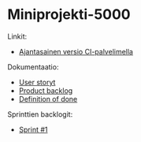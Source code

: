 # Miniprojekti-5000

Linkit:
* [Ajantasainen versio CI-palvelimella](http://ohtu.jamo.io/view/s2015-ohtu-miniprojektit/job/Miniprojekti-5000/)

Dokumentaatio:
* [User storyt](https://github.com/Miniprojekti-5000/BibTeXGenerator/wiki/User-storyt)
* [Product backlog](https://github.com/Miniprojekti-5000/BibTeXGenerator/wiki/Product-backlog)
* [Definition of done](https://github.com/Miniprojekti-5000/BibTeXGenerator/wiki/Definition-of-done)

Sprinttien backlogit:
* [Sprint #1](https://github.com/Miniprojekti-5000/BibTeXGenerator/wiki/Sprintin-%231-backlog)
